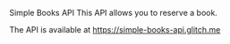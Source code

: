 Simple Books API
This API allows you to reserve a book.

The API is available at https://simple-books-api.glitch.me
